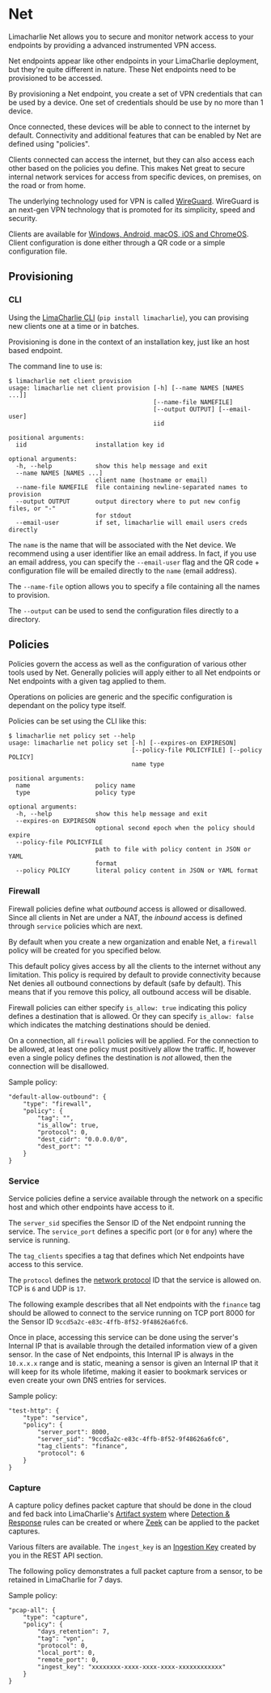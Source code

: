 # Net

Limacharlie Net allows you to secure and monitor network access to your endpoints by providing a advanced instrumented VPN access.

Net endpoints appear like other endpoints in your LimaCharlie deployment, but they're quite different in nature. These Net endpoints need to be provisioned to be accessed.

By provisioning a Net endpoint, you create a set of VPN credentials that can be used by a device. One set of credentials should be use by no more than 1 device.

Once connected, these devices will be able to connect to the internet by default. Connectivity and additional features that can be enabled by Net are defined using "policies".

Clients connected can access the internet, but they can also access each other based on the policies you define. This makes Net great to secure internal network services for access from specific devices, on premises, on the road or from home.

The underlying technology used for VPN is called [WireGuard](https://www.wireguard.com/). WireGuard is an next-gen VPN technology that is promoted for its simplicity, speed and security.

Clients are available for [Windows, Android, macOS, iOS and ChromeOS](https://www.wireguard.com/install/). Client configuration is done either through a QR code or a simple configuration file.

## Provisioning

### CLI
Using the [LimaCharlie CLI](https://github.com/refractionPOINT/python-limacharlie/) (`pip install limacharlie`), you can provising new clients one at a time or in batches.

Provisioning is done in the context of an installation key, just like an host based endpoint.

The command line to use is:

```
$ limacharlie net client provision
usage: limacharlie net client provision [-h] [--name NAMES [NAMES ...]]
                                        [--name-file NAMEFILE]
                                        [--output OUTPUT] [--email-user]
                                        iid

positional arguments:
  iid                   installation key id

optional arguments:
  -h, --help            show this help message and exit
  --name NAMES [NAMES ...]
                        client name (hostname or email)
  --name-file NAMEFILE  file containing newline-separated names to provision
  --output OUTPUT       output directory where to put new config files, or "-"
                        for stdout
  --email-user          if set, limacharlie will email users creds directly
```

The `name` is the name that will be associated with the Net device. We recommend using a user identifier like an email address. In fact, if you use an email address, you can specify the `--email-user` flag and the QR code + configuration file will be emailed directly to the `name` (email address).

The `--name-file` option allows you to specify a file containing all the names to provision.

The `--output` can be used to send the configuration files directly to a directory.

## Policies

Policies govern the access as well as the configuration of various other tools used by Net. Generally policies will apply either to all Net endpoints or Net endpoints with a given tag applied to them.

Operations on policies are generic and the specific configuration is dependant on the policy type itself.

Policies can be set using the CLI like this:

```
$ limacharlie net policy set --help
usage: limacharlie net policy set [-h] [--expires-on EXPIRESON]
                                  [--policy-file POLICYFILE] [--policy POLICY]
                                  name type

positional arguments:
  name                  policy name
  type                  policy type

optional arguments:
  -h, --help            show this help message and exit
  --expires-on EXPIRESON
                        optional second epoch when the policy should expire
  --policy-file POLICYFILE
                        path to file with policy content in JSON or YAML
                        format
  --policy POLICY       literal policy content in JSON or YAML format
```

### Firewall

Firewall policies define what *outbound* access is allowed or disallowed. Since all clients in Net are under a NAT, the *inbound* access is defined through `service` policies which are next.

By default when you create a new organization and enable Net, a `firewall` policy will be created for you specified below.

This default policy gives access by all the clients to the internet without any limitation. This policy is required by default to provide connectivity because Net denies all outbound connections by default (safe by default). This means that if you remove this policy, all outbound access will be disable.

Firewall policies can either specify `is_allow: true` indicating this policy defines a destination that is allowed. Or they can specify `is_allow: false` which indicates the matching destinations should be denied.

On a connection, all `firewall` policies will be applied. For the connection to be allowed, at least one policy must positively allow the traffic. If, however even a single policy defines the destination is *not* allowed, then the connection will be disallowed.

Sample policy:
```
"default-allow-outbound": {
    "type": "firewall",
    "policy": {
        "tag": "",
        "is_allow": true,
        "protocol": 0,
        "dest_cidr": "0.0.0.0/0",
        "dest_port": ""
    }
}
```

### Service

Service policies define a service available through the network on a specific host and which other endpoints have access to it.

The `server_sid` specifies the Sensor ID of the Net endpoint running the service. The `service_port` defines a specific port (or `0` for any) where the service is running.

The `tag_clients` specifies a tag that defines which Net endpoints have access to this service.

The `protocol` defines the [network protocol](https://www.iana.org/assignments/protocol-numbers/protocol-numbers.xhtml) ID that the service is allowed on. TCP is `6` and UDP is `17`.

The following example describes that all Net endpoints with the `finance` tag should be allowed to connect to the service running on TCP port 8000 for the Sensor ID `9ccd5a2c-e83c-4ffb-8f52-9f48626a6fc6`.

Once in place, accessing this service can be done using the server's Internal IP that is available through the detailed information view of a given sensor. In the case of Net endpoints, this Internal IP is always in the `10.x.x.x` range and is static, meaning a sensor is given an Internal IP that it will keep for its whole lifetime, making it easier to bookmark services or even create your own DNS entries for services.

Sample policy:
```
"test-http": {
    "type": "service",
    "policy": {
        "server_port": 8000,
        "server_sid": "9ccd5a2c-e83c-4ffb-8f52-9f48626a6fc6",
        "tag_clients": "finance",
        "protocol": 6
    }
}
```

### Capture

A capture policy defines packet capture that should be done in the cloud and fed back into LimaCharlie's [Artifact system](external_logs.md) where [Detection & Response](dr.md) rules can be created or where [Zeek](zeek.md) can be applied to the packet captures.

Various filters are available. The `ingest_key` is an [Ingestion Key](external_logs.md#using-the-rest-api) created by you in the REST API section.

The following policy demonstrates a full packet capture from a sensor, to be retained in LimaCharlie for 7 days.

Sample policy:
```
"pcap-all": {
    "type": "capture",
    "policy": {
        "days_retention": 7,
        "tag": "vpn",
        "protocol": 0,
        "local_port": 0,
        "remote_port": 0,
        "ingest_key": "xxxxxxxx-xxxx-xxxx-xxxx-xxxxxxxxxxxx"
    }
}
```